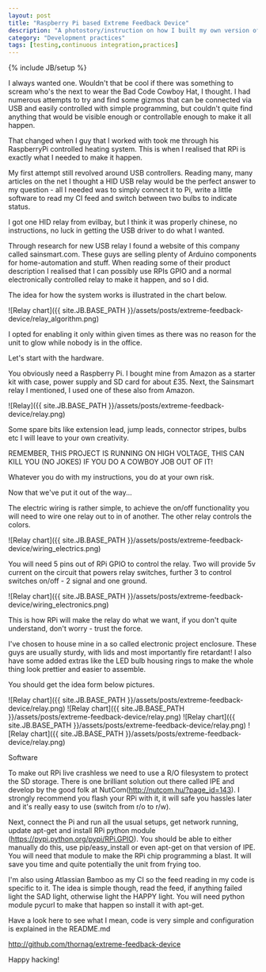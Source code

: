 ```yaml
---
layout: post
title: "Raspberry Pi based Extreme Feedback Device"
description: "A photostory/instruction on how I built my own version of continuous integration feedback device."
category: "Development practices"
tags: [testing,continuous integration,practices]
---
```

{% include JB/setup %}

I always wanted one. Wouldn't that be cool if there was something to scream who's the next to
wear the Bad Code Cowboy Hat, I thought. I had numerous attempts to try and find some gizmos
that can be connected via USB and easily controlled with simple programming, but couldn't quite
find anything that would be visible enough or controllable enough to make it all happen.

That changed when I guy that I worked with took me through his RaspberryPi controlled heating system.
This is when I realised that RPi is exactly what I needed to make it happen.

My first attempt still revolved around USB controllers. Reading many, many articles on the net I thought
a HID USB relay would be the perfect answer to my question - all I needed was to simply connect it to Pi,
write a little software to read my CI feed and switch between two bulbs to indicate status.

I got one HID relay from evilbay, but I think it was properly chinese, no instructions, no luck in getting
the USB driver to do what I wanted.

Through research for new USB relay I found a website of this company called sainsmart.com. These guys are
selling plenty of Arduino components for home-automation and stuff. When reading some of their product description
I realised that I can possibly use RPIs GPIO and a normal electronically controlled relay to make it happen,
and so I did.

The idea for how the system works is illustrated in the chart below.

![Relay chart]({{ site.JB.BASE_PATH }}/assets/posts/extreme-feedback-device/relay_algorithm.png)

I opted for enabling it only within given times as there was no reason for the unit to glow while nobody is in the office.

Let's start with the hardware.

You obviously need a Raspberry Pi. I bought mine from Amazon as a starter kit with case, power supply and SD card for about £35.
Next, the Sainsmart relay I mentioned, I used one of these also from Amazon.

![Relay]({{ site.JB.BASE_PATH }}/assets/posts/extreme-feedback-device/relay.png)

Some spare bits like extension lead, jump leads, connector stripes, bulbs etc I will leave to your own creativity.

REMEMBER, THIS PROJECT IS RUNNING ON HIGH VOLTAGE, THIS CAN KILL YOU (NO JOKES) IF YOU DO A COWBOY JOB OUT OF IT!

Whatever you do with my instructions, you do at your own risk.

Now that we've put it out of the way...

The electric wiring is rather simple, to achieve the on/off functionality you will need to wire one relay out to in of another. The other relay controls the colors.

![Relay chart]({{ site.JB.BASE_PATH }}/assets/posts/extreme-feedback-device/wiring_electrics.png)

You will need 5 pins out of RPi GPIO to control the relay. Two will provide 5v current on the circuit that powers relay switches,
further 3 to control switches on/off - 2 signal and one ground.

![Relay chart]({{ site.JB.BASE_PATH }}/assets/posts/extreme-feedback-device/wiring_electronics.png)

This is how RPi will make the relay do what we want, if you don't quite understand, don't worry - trust the force.

I've chosen to house mine in a so called electronic project enclosure. These guys are usually sturdy, with lids and most
importantly fire retardant! I also have some added extras like the LED bulb housing rings to make the whole thing look prettier
and easier to assemble.

You should get the idea form below pictures.

![Relay chart]({{ site.JB.BASE_PATH }}/assets/posts/extreme-feedback-device/relay.png)
![Relay chart]({{ site.JB.BASE_PATH }}/assets/posts/extreme-feedback-device/relay.png)
![Relay chart]({{ site.JB.BASE_PATH }}/assets/posts/extreme-feedback-device/relay.png)
![Relay chart]({{ site.JB.BASE_PATH }}/assets/posts/extreme-feedback-device/relay.png)

Software

To make out RPi live crashless we need to use a R/O filesystem to protect the SD storage. There is one brilliant solution out
there called IPE and develop by the good folk at NutCom(http://nutcom.hu/?page_id=143). I strongly recommend you flash your RPi
with it, it will safe you hassles later and it's really easy to use (switch from r/o to r/w).

Next, connect the Pi and run all the usual setups, get network running, update apt-get and install RPi python module (https://pypi.python.org/pypi/RPi.GPIO).
You should be able to either manually do this, use pip/easy_install or even apt-get on that version of IPE. You will need that module
to make the RPi chip programming a blast. It will save you time and quite potentially the unit from frying too.


I'm also using Atlassian Bamboo as my CI so the feed reading in my code is specific to it. The idea is simple though, read the feed,
if anything failed light the SAD light, otherwise light the HAPPY light. You will need python module pycurl to make that happen so install
it with apt-get.

Have a look here to see what I mean, code is very simple and configuration is explained in the README.md

http://github.com/thornag/extreme-feedback-device

Happy hacking!






